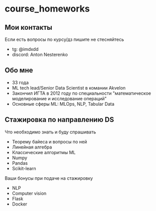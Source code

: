 # course_homeworks

## Мои контакты

Если есть вопросы по курсу/дз пишите не стесняйтесь

- tg: @imdxdd
- discord: Anton Nesterenko

## Обо мне

- 33 года
- ML tech lead/Senior Data Scientist в комании Akvelon
- Закончил ИГТА в 2012 году по специальности "математическое моделирование и исследование операций"
- Основные сферы ML: MLOps, NLP, Tabular Data

## Стажировка по направлению DS

Что необходимо знать и буду спрашивать

- Теорему байеса и вопросы по ней
- Линейная алгебра
- Классические алгоритмы ML
- Numpy
- Pandas
- Scikit-learn

Ваши бонусы при подаче на стажировку

- NLP
- Computer vision
- Flask
- Docker

